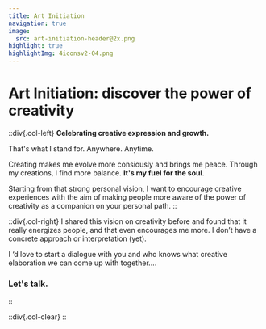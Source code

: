 ```yaml
---
title: Art Initiation
navigation: true
image:
  src: art-initiation-header@2x.png
highlight: true
highlightImg: 4iconsv2-04.png
---
```


# Art Initiation: discover the power of creativity

::div{.col-left}
**Celebrating creative expression and growth.**

That's what I stand for. Anywhere. Anytime.

Creating makes me evolve more consiously and brings me peace. Through my creations, I find more balance. **It's my fuel for the soul**.

Starting from that strong personal vision, I want to encourage creative experiences with the aim of making people more aware of the power of creativity as a companion on your personal path.
::

::div{.col-right}
I shared this vision on creativity before and found that it really energizes people, and that even encourages me more. I don’t have a concrete approach or interpretation (yet).

I ‘d love to start a dialogue with you and who knows what creative elaboration we can come up with together….

### Let's talk.
::

::div{.col-clear}
::

